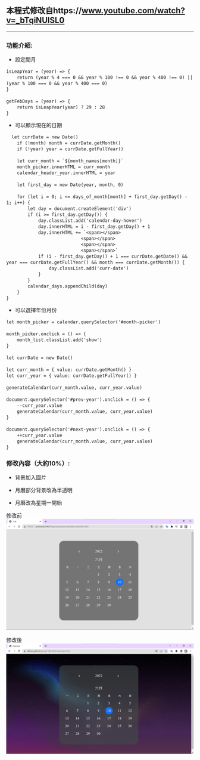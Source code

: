## 本程式修改自https://www.youtube.com/watch?v=_bTqiNUlSL0
***
### 功能介紹:

*  設定閏月
```
isLeapYear = (year) => {
    return (year % 4 === 0 && year % 100 !== 0 && year % 400 !== 0) || (year % 100 === 0 && year % 400 === 0)
}

getFebDays = (year) => {
    return isLeapYear(year) ? 29 : 28
}
```

*  可以顯示現在的日期
```
  let currDate = new Date()
    if (!month) month = currDate.getMonth()
    if (!year) year = currDate.getFullYear()

    let curr_month = `${month_names[month]}`
    month_picker.innerHTML = curr_month
    calendar_header_year.innerHTML = year

    let first_day = new Date(year, month, 0)

    for (let i = 0; i <= days_of_month[month] + first_day.getDay() - 1; i++) {
        let day = document.createElement('div')
        if (i >= first_day.getDay()) {
            day.classList.add('calendar-day-hover')
            day.innerHTML = i - first_day.getDay() + 1
            day.innerHTML += `<span></span>
                            <span></span>
                            <span></span>
                            <span></span>`
            if (i - first_day.getDay() + 1 === currDate.getDate() && year === currDate.getFullYear() && month === currDate.getMonth()) {
                day.classList.add('curr-date')
            }
        }
        calendar_days.appendChild(day)
    }
}
```
*  可以選擇年份月份
```
let month_picker = calendar.querySelector('#month-picker')

month_picker.onclick = () => {
    month_list.classList.add('show')
}

let currDate = new Date()

let curr_month = { value: currDate.getMonth() }
let curr_year = { value: currDate.getFullYear() }

generateCalendar(curr_month.value, curr_year.value)

document.querySelector('#prev-year').onclick = () => {
    --curr_year.value
    generateCalendar(curr_month.value, curr_year.value)
}

document.querySelector('#next-year').onclick = () => {
    ++curr_year.value
    generateCalendar(curr_month.value, curr_year.value)
}
```


### 修改內容（大約10%）:

* 背景加入圖片

* 月曆部分背景改為半透明

* 月曆改為星期一開始

修改前 
![image](https://github.com/Ellinaa/wp110b/blob/master/MID/%E4%BF%AE%E6%94%B9%E5%89%8D.png)

修改後 
![image](https://github.com/Ellinaa/wp110b/blob/master/MID/%E4%BF%AE%E6%94%B9%E5%BE%8C.png)




